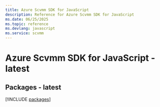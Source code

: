 ```yaml
---
title: Azure Scvmm SDK for JavaScript
description: Reference for Azure Scvmm SDK for JavaScript
ms.date: 06/25/2025
ms.topic: reference
ms.devlang: javascript
ms.service: scvmm
---
```

# Azure Scvmm SDK for JavaScript - latest
## Packages - latest
[!INCLUDE [packages](scvmm-index.md)]